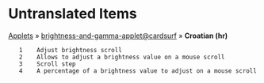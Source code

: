# Untranslated Items
[Applets](../../../README.md) &#187; [brightness-and-gamma-applet@cardsurf](../README.md) &#187; **Croatian (hr)**

       1	Adjust brightness scroll
       2	Allows to adjust a brightness value on a mouse scroll
       3	Scroll step
       4	A percentage of a brightness value to adjust on a mouse scroll
